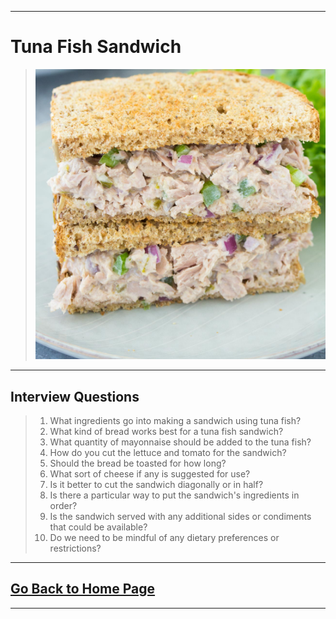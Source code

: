 
---
# Tuna Fish Sandwich
>
>![Octocat](tuna.jpeg)
>
---

## Interview Questions 

> 1. What ingredients go into making a sandwich using tuna fish? 
> 1. What kind of bread works best for a tuna fish sandwich? 
> 1. What quantity of mayonnaise should be added to the tuna fish? 
> 1. How do you cut the lettuce and tomato for the sandwich? 
> 1. Should the bread be toasted for how long? 
> 1. What sort of cheese if any is suggested for use? 
> 1. Is it better to cut the sandwich diagonally or in half? 
> 1. Is there a particular way to put the sandwich's ingredients in order? 
> 1. Is the sandwich served with any additional sides or condiments that could be available? 
> 1. Do we need to be mindful of any dietary preferences or restrictions?

---
## [Go Back to Home Page](./)
---
